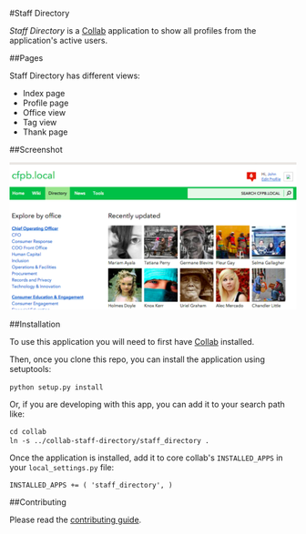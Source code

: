 #Staff Directory

*Staff Directory* is a [Collab](https://github.com/cfpb/collab) application to show all profiles from the application's active users.


##Pages

Staff Directory has different views:

* Index page
* Profile page
* Office view
* Tag view
* Thank page

##Screenshot

![index page](screenshots/main.png "Index Page")

##Installation

To use this application you will need to first have [Collab](https://github.com/cfpb/collab) installed.

Then, once you clone this repo, you can install the application using setuptools:

`python setup.py install`

Or, if you are developing with this app, you can add it to your search path like:

```
cd collab
ln -s ../collab-staff-directory/staff_directory .
```

Once the application is installed, add it to core collab's `INSTALLED_APPS` in your `local_settings.py` file:

```
INSTALLED_APPS += ( 'staff_directory', )
```

##Contributing

Please read the [contributing guide](./CONTRIBUTING.md).